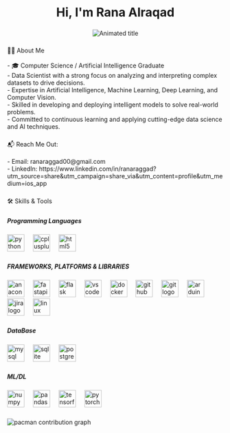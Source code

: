 <br clear="both">

<h1 align="center">Hi, I'm Rana Alraqad</h1>

###

<p align="center">
  <img src="https://readme-typing-svg.demolab.com?font=Fira+Code&weight=600&size=22&pause=1000&color=FF69B4&center=true&vCenter=true&width=450&lines=Data+Scientist+%7C+AI+Engineer+%7C+Computer+Vision+Developer" alt="Animated title" />
</p>

###

<p align="left">👩‍💻 About Me<br><br>- 🎓 Computer Science / Artificial Intelligence Graduate  <br>-  Data Scientist with a strong focus on analyzing and interpreting complex datasets to drive decisions.  <br>-  Expertise in Artificial Intelligence, Machine Learning, Deep Learning, and Computer Vision.  <br>-  Skilled in developing and deploying intelligent models to solve real-world problems.  <br>-  Committed to continuous learning and applying cutting-edge data science and AI techniques.</p>

###

<p align="left">📬 Reach Me Out:<br><br>-  Email: ranaraggad00@gmail.com  <br>-  LinkedIn: https://www.linkedin.com/in/ranaraggad?utm_source=share&utm_campaign=share_via&utm_content=profile&utm_medium=ios_app</p>

###

<p align="left">🛠️ Skills & Tools</p>

###

<h5 align="left">Programming Languages</h5>

###

<div align="left">
  <img src="https://cdn.jsdelivr.net/gh/devicons/devicon/icons/python/python-original.svg" height="40" alt="python logo"  />
  <img width="12" />
  <img src="https://cdn.jsdelivr.net/gh/devicons/devicon/icons/cplusplus/cplusplus-original.svg" height="40" alt="cplusplus logo"  />
  <img width="12" />
  <img src="https://cdn.jsdelivr.net/gh/devicons/devicon/icons/html5/html5-original.svg" height="40" alt="html5 logo"  />
</div>

###

<h5 align="left">FRAMEWORKS, PLATFORMS & LIBRARIES</h5>

###

<div align="left">
  <img src="https://cdn.jsdelivr.net/gh/devicons/devicon/icons/anaconda/anaconda-original.svg" height="40" alt="anaconda logo"  />
  <img width="12" />
  <img src="https://cdn.jsdelivr.net/gh/devicons/devicon/icons/fastapi/fastapi-original.svg" height="40" alt="fastapi logo"  />
  <img width="12" />
  <img src="https://cdn.jsdelivr.net/gh/devicons/devicon/icons/flask/flask-original.svg" height="40" alt="flask logo"  />
  <img width="12" />
  <img src="https://cdn.jsdelivr.net/gh/devicons/devicon/icons/vscode/vscode-original.svg" height="40" alt="vscode logo"  />
  <img width="12" />
  <img src="https://cdn.jsdelivr.net/gh/devicons/devicon/icons/docker/docker-original.svg" height="40" alt="docker logo"  />
  <img width="12" />
  <img src="https://cdn.jsdelivr.net/gh/devicons/devicon/icons/github/github-original.svg" height="40" alt="github logo"  />
  <img width="12" />
  <img src="https://cdn.jsdelivr.net/gh/devicons/devicon/icons/git/git-original.svg" height="40" alt="git logo"  />
  <img width="12" />
  <img src="https://cdn.jsdelivr.net/gh/devicons/devicon/icons/arduino/arduino-original.svg" height="40" alt="arduino logo"  />
  <img width="12" />
  <img src="https://cdn.jsdelivr.net/gh/devicons/devicon/icons/jira/jira-original.svg" height="40" alt="jira logo"  />
  <img width="12" />
  <img src="https://cdn.jsdelivr.net/gh/devicons/devicon/icons/linux/linux-original.svg" height="40" alt="linux logo"  />
</div>

###

<h5 align="left">DataBase</h5>

###

<div align="left">
  <img src="https://cdn.jsdelivr.net/gh/devicons/devicon/icons/mysql/mysql-original.svg" height="40" alt="mysql logo"  />
  <img width="12" />
  <img src="https://cdn.jsdelivr.net/gh/devicons/devicon/icons/sqlite/sqlite-original.svg" height="40" alt="sqlite logo"  />
  <img width="12" />
  <img src="https://cdn.jsdelivr.net/gh/devicons/devicon/icons/postgresql/postgresql-original.svg" height="40" alt="postgresql logo"  />
</div>

###

<h5 align="left">ML/DL</h5>

###

<div align="left">
  <img src="https://cdn.jsdelivr.net/gh/devicons/devicon/icons/numpy/numpy-original.svg" height="40" alt="numpy logo"  />
  <img width="12" />
  <img src="https://cdn.jsdelivr.net/gh/devicons/devicon/icons/pandas/pandas-original.svg" height="40" alt="pandas logo"  />
  <img width="12" />
  <img src="https://cdn.jsdelivr.net/gh/devicons/devicon/icons/tensorflow/tensorflow-original.svg" height="40" alt="tensorflow logo"  />
  <img width="12" />
  <img src="https://cdn.jsdelivr.net/gh/devicons/devicon/icons/pytorch/pytorch-original.svg" height="40" alt="pytorch logo"  />
</div>

###

<picture>
  <source media="(prefers-color-scheme: dark)" srcset="https://raw.githubusercontent.com/r00na/r00na/output/pacman-contribution-graph-dark.svg">
  <source media="(prefers-color-scheme: light)" srcset="https://raw.githubusercontent.com/r00na/r00na/output/pacman-contribution-graph.svg">
  <img alt="pacman contribution graph" src="https://raw.githubusercontent.com/r00na/r00na/output/pacman-contribution-graph.svg">
</picture>

###
